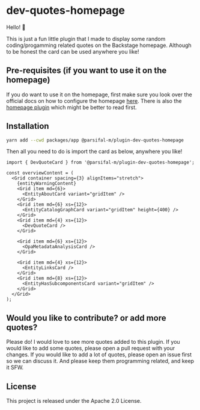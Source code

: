 # dev-quotes-homepage

Hello! :wave:

This is just a fun little plugin that I made to display some random coding/progamming related quotes on the Backstage homepage. Although to be honest the card can be used anywhere you like!

## Pre-requisites (if you want to use it on the homepage)

If you do want to use it on the homepage, first make sure you look over the official docs on how to configure the homepage [here](https://backstage.io/docs/getting-started/homepage/#composing-your-homepage). There is also the [homepage plugin](https://github.com/backstage/backstage/tree/master/plugins/home#readme) which might be better to read first.

## Installation

```bash
yarn add --cwd packages/app @parsifal-m/plugin-dev-quotes-homepage
```

Then all you need to do is import the card as below, anywhere you like!

```tsx
import { DevQuoteCard } from '@parsifal-m/plugin-dev-quotes-homepage';

const overviewContent = (
  <Grid container spacing={3} alignItems="stretch">
    {entityWarningContent}
    <Grid item md={6}>
      <EntityAboutCard variant="gridItem" />
    </Grid>
    <Grid item md={6} xs={12}>
      <EntityCatalogGraphCard variant="gridItem" height={400} />
    </Grid>
    <Grid item md={4} xs={12}>
      <DevQuoteCard />
    </Grid>

    <Grid item md={6} xs={12}>
      <OpaMetadataAnalysisCard />
    </Grid>

    <Grid item md={4} xs={12}>
      <EntityLinksCard />
    </Grid>
    <Grid item md={8} xs={12}>
      <EntityHasSubcomponentsCard variant="gridItem" />
    </Grid>
  </Grid>
);
```

## Would you like to contribute? or add more quotes?

Please do! I would love to see more quotes added to this plugin. If you would like to add some quotes, please open a pull request with your changes. If you would like to add a lot of quotes, please open an issue first so we can discuss it. And please keep them programming related, and keep it SFW.

## License

This project is released under the Apache 2.0 License.
